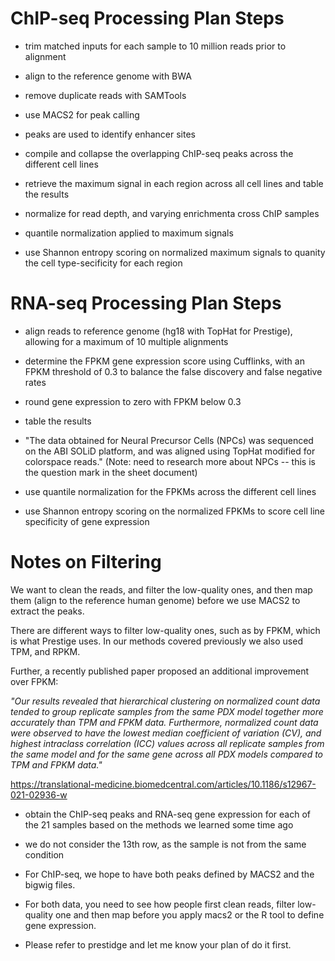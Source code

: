 





# ChIP-seq Processing Plan Steps

* trim matched inputs for each sample to 10 million reads prior to alignment

* align to the reference genome with BWA

* remove duplicate reads with SAMTools

* use MACS2 for peak calling

* peaks are used to identify enhancer sites

* compile and collapse the overlapping ChIP-seq peaks across the different cell lines

* retrieve the maximum signal in each region across all cell lines and table the results

* normalize for read depth, and varying enrichmenta cross ChIP samples

* quantile normalization applied to maximum signals

* use Shannon entropy scoring on normalized maximum signals to quanity the cell type-secificity for each region

# RNA-seq Processing Plan Steps

* align reads to reference genome (hg18 with TopHat for Prestige), allowing for a maximum of 10 multiple alignments

* determine the FPKM gene expression score using Cufflinks, with an FPKM threshold of 0.3 to balance the false discovery and false negative rates

* round gene expression to zero with FPKM below 0.3

* table the results

* "The data obtained for Neural Precursor Cells (NPCs) was sequenced on the ABI SOLiD platform, and was aligned using
TopHat modified for colorspace reads." (Note: need to research more about NPCs -- this is the question mark in the sheet document)

* use quantile normalization for the FPKMs across the different cell lines

* use Shannon entropy scoring on the normalized FPKMs to score cell line specificity of gene expression


# Notes on Filtering

We want to clean the reads, and filter the low-quality ones, and then map them (align to the reference human genome) before we use MACS2 to extract the peaks. 

There are different ways to filter low-quality ones, such as by FPKM, which is what Prestige uses. In our methods covered previously we also used TPM, and RPKM.

Further, a recently published paper proposed an additional improvement over FPKM:

<i>"Our results revealed that hierarchical clustering on normalized count data tended to group replicate samples from the same PDX model together more accurately than TPM and FPKM data. Furthermore, normalized count data were observed to have the lowest median coefficient of variation (CV), and highest intraclass correlation (ICC) values across all replicate samples from the same model and for the same gene across all PDX models compared to TPM and FPKM data."</i>

https://translational-medicine.biomedcentral.com/articles/10.1186/s12967-021-02936-w


* obtain the ChIP-seq peaks and RNA-seq gene expression for each of the 21 samples based on the methods we learned some time ago

* we do not consider the 13th row, as the sample is not from the same condition

* For ChIP-seq, we hope to have both peaks defined by MACS2 and the bigwig files.

* For both data, you need to see how people first clean reads, filter low-quality one and then map before you apply macs2 or the R tool to define gene expression. 

* Please refer to prestidge and let me know your plan of do it first.



